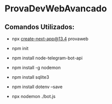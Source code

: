 # ProvaDevWebAvancado
## Comandos Utilizados:
* npx create-next-app@13.4 provaweb
* npm init
* npm install node-telegram-bot-api

* npm install -g nodemon
* npm install sqlite3
* npm install dotenv –save
* npx nodemon ./bot.js
